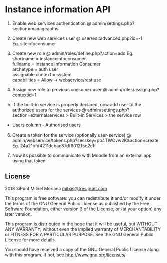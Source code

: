 # Instance information API #

1. Enable web services authentication @ admin/settings.php?section=manageauths  
  
2. Create new web services user @ user/editadvanced.php?id=-1  
Eg. siteinfoconsumer  

3. Create new role @ admin/roles/define.php?action=add
Eg.  
shortname = instanceinfoconsumer  
fullname = Instance Information Consumer  
archetype = auth user  
assignable context = system  
capabilities = Allow -> webservice/rest:use  

4. Assign new role to previous consumer user @ admin/roles/assign.php?contextid=1  

5. If the built-in service is properly declared, now add user to the authorized users for the
services @ admin/settings.php?section=externalservices > Built-in Services > the service row
- Users column - Authorised users  

6. Create a token for the service (optionally user-service) @ admin/webservice/tokens.php?sesskey=pb4TWOvw2K&action=create  
Eg. 24a21bfd4211dcbac87df901215e2c1f  

7. Now its possible to communicate with Moodle from an external app using that token  


## License ##

2018 3iPunt Mitxel Moriana <mitxel@tresipunt.com>

This program is free software: you can redistribute it and/or modify it under
the terms of the GNU General Public License as published by the Free Software
Foundation, either version 3 of the License, or (at your option) any later
version.

This program is distributed in the hope that it will be useful, but WITHOUT ANY
WARRANTY; without even the implied warranty of MERCHANTABILITY or FITNESS FOR A
PARTICULAR PURPOSE.  See the GNU General Public License for more details.

You should have received a copy of the GNU General Public License along with
this program.  If not, see <http://www.gnu.org/licenses/>.
